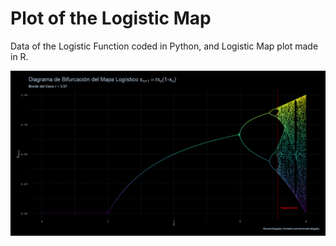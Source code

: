 # Plot of the Logistic Map

Data of the Logistic Function coded in Python, and Logistic Map plot made in R.

![logisticMapPlot](https://github.com/RDelgado1980/dataviz/blob/main/logisticmap/logisticMapPlot.jpg?raw=true)
